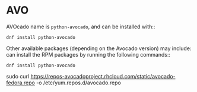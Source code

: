 # AVO
AVOcado
name is ``python-avocado``, and can be installed with::

    dnf install python-avocado

Other available packages (depending on the Avocado version) may include:
can install the RPM packages by running the following commands::

    dnf install python-avocado

sudo curl https://repos-avocadoproject.rhcloud.com/static/avocado-fedora.repo -o /etc/yum.repos.d/avocado.repo
